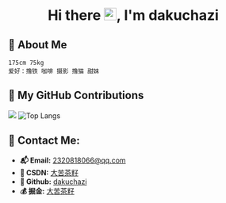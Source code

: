 <!-- ![women dot code be]() -->

<!-- 标题 + 个人描述, emoji 取自: http://emojihomepage.com -->

<p align="center">
  <h1 height="200px" align="center">
    Hi there <img src="https://cdn.jsdelivr.net/gh/MaleWeb/picture/images/techblog/hi.gif" width="25">, I'm dakuchazi

<!-- 

## ⭐️ My GitHub Stats

-->

<!-- <img align="center" alt="guokaigdg's github stats" src="https://github-readme-stats.vercel.app/api?username=guokaigdg&show_icons=true&theme=tokyonight&count_private=true"> 
<img width="227" alt="hello!" align="left" src="https://media1.tenor.com/images/72c9b849aa10b222371ebb99a6b1896a/tenor.gif"/> 
-->

<!-- 
 [![guokaigdg's GitHub | Stats](https://stats.quine.sh/guokaigdg/github?theme=dark)](https://quine.sh?utm_source=widgets&utm_campaign=guokaigdg)

-->

<!-- 关于我 -->

## 🎉 About Me

    175cm 75kg
    爱好：撸铁 咖啡 摄影 撸猫 甜妹




## 🚌 My GitHub Contributions



<!--![](https://raw.githubusercontent.com/guokaigdg/githubSNK/output/github-contribution-grid-snake.svg)  -->

![](https://github-readme-stats.vercel.app/api?username=dakuchazi&theme=tokyonight&hide_border=false&include_all_commits=true&count_private=false)
![Top Langs](https://github-readme-stats.vercel.app/api/top-langs/?username=dakuchazi&layout=compact)


## 💬 Contact Me:

- **📬 Email:** [2320818066@qq.com](230818066@qq.com)
- **🚀 CSDN:** [大苦茶籽](https://blog.csdn.net/x2320818066)
- **🐙 Github:** [dakuchazi](https://github.com/dakuchazi)  
- **💰 掘金:** [大苦茶籽](https://juejin.cn/user/3057075796054328)
